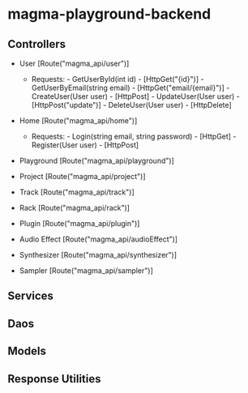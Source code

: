 # magma-playground-backend

## Controllers

  - User [Route("magma_api/user")]
      - Requests:
            - GetUserById(int id) - [HttpGet("{id}")]
            - GetUserByEmail(string email) - [HttpGet("email/{email}")]
            - CreateUser(User user) - [HttpPost]
            - UpdateUser(User user) - [HttpPost("update")]
            - DeleteUser(User user) - [HttpDelete]
            
  - Home [Route("magma_api/home")]
      - Requests:
            - Login(string email, string password) - [HttpGet] 
            - Register(User user) - [HttpPost] 
            
  - Playground [Route("magma_api/playground")]
  - Project [Route("magma_api/project")]
  - Track [Route("magma_api/track")]
  - Rack [Route("magma_api/rack")]
  - Plugin [Route("magma_api/plugin")]
  - Audio Effect [Route("magma_api/audioEffect")]
  - Synthesizer [Route("magma_api/synthesizer")]
  - Sampler [Route("magma_api/sampler")]

## Services

## Daos

## Models

## Response Utilities
